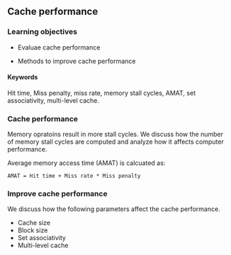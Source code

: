 ## Cache performance

### Learning objectives

* Evaluae cache performance

* Methods to improve cache performance

#### Keywords

Hit time, Miss penalty, miss rate, memory stall cycles, 
AMAT, set associativity, multi-level cache.

### Cache performance

Memory opratoins result in more stall cycles. We discuss how the number of
memory stall cycles are computed and analyze how it affects computer
performance.  

Average memory access time (AMAT) is calcuated as:

    AMAT = Hit time + Miss rate * Miss penalty

### Improve cache performance

We discuss how the following parameters affect the cache performance.

*   Cache size
*   Block size
*   Set associativity
*   Multi-level cache
